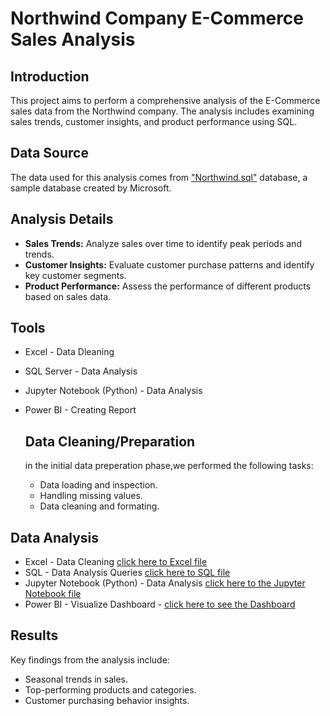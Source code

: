 # Northwind Company E-Commerce Sales Analysis

## Introduction
This project aims to perform a comprehensive analysis of the E-Commerce sales data from the Northwind company. The analysis includes examining sales trends, customer insights, and product performance using SQL.

## Data Source
The data used for this analysis comes from  ["Northwind.sql"](https://github.com/shonlugassy/Northwind-ShippingCompany-AnalysisProject/blob/main/Northwind%20Project%20Github/northwind.sql) database, a sample database created by Microsoft.

## Analysis Details
- **Sales Trends:** Analyze sales over time to identify peak periods and trends.
- **Customer Insights:** Evaluate customer purchase patterns and identify key customer segments.
- **Product Performance:** Assess the performance of different products based on sales data.

## Tools
- Excel - Data Dleaning
- SQL Server - Data Analysis
- Jupyter Notebook (Python) - Data Analysis
- Power BI  - Creating Report
  

  ## Data Cleaning/Preparation

  in the initial data preperation phase,we performed the following tasks:
  - Data loading and inspection.
  - Handling missing values.
  - Data cleaning and formating.


## Data Analysis 
- Excel - Data Cleaning [click here to Excel file](https://github.com/shonlugassy/Northwind-ShippingCompany-AnalysisProject/blob/main/Northwind%20Project%20Github/Northwind_TBLS_Analysis.xlsx)
- SQL - Data Analysis Queries [click here to SQL file](https://github.com/shonlugassy/Northwind-ShippingCompany-AnalysisProject/blob/main/Northwind%20Project%20Github/SQLQueryGitHub.sql)
- Jupyter Notebook (Python) -  Data Analysis [click here to the Jupyter Notebook file](https://github.com/shonlugassy/Northwind-ShippingCompany-AnalysisProject/blob/main/Northwind%20Project%20Github/Jupyter%20Notebook%20Northwind%20connection%20and%20analysis%20.ipynb)
- Power BI - Visualize Dashboard - [click here to see the Dashboard](https://github.com/shonlugassy/Northwind-ShippingCompany-AnalysisProject/blob/main/Northwind%20Project%20Github/KPI%20Business%20Dashboard%20Northwind.pbix)


## Results
Key findings from the analysis include:
- Seasonal trends in sales.
- Top-performing products and categories.
- Customer purchasing behavior insights.

